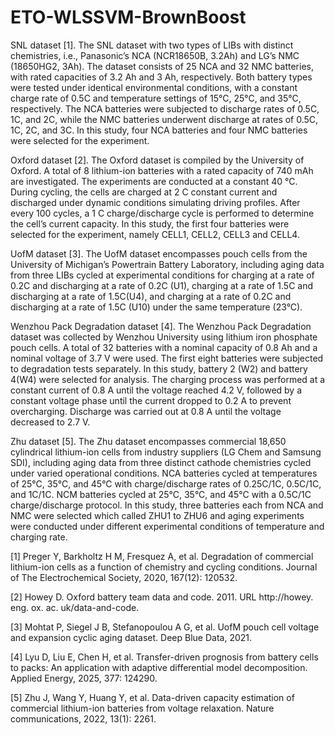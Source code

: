 # ETO-WLSSVM-BrownBoost

SNL dataset [1]. The SNL dataset with two types of LIBs with distinct chemistries, i.e., Panasonic’s NCA (NCR18650B, 3.2Ah) and LG’s NMC (18650HG2, 3Ah). The dataset consists of 25 NCA and 32 NMC batteries, with rated capacities of 3.2 Ah and 3 Ah, respectively. Both battery types were tested under identical environmental conditions, with a constant charge rate of 0.5C and temperature settings of 15°C, 25°C, and 35°C, respectively. The NCA batteries were subjected to discharge rates of 0.5C, 1C, and 2C, while the NMC batteries underwent discharge at rates of 0.5C, 1C, 2C, and 3C. In this study, four NCA batteries and four NMC batteries were selected for the experiment.

Oxford dataset [2]. The Oxford dataset is compiled by the University of Oxford. A total of 8 lithium-ion batteries with a rated capacity of 740 mAh are investigated. The experiments are conducted at a constant 40 °C. During cycling, the cells are charged at 2 C constant current and discharged under dynamic conditions simulating driving profiles. After every 100 cycles, a 1 C charge/discharge cycle is performed to determine the cell’s current capacity. In this study, the first four batteries were selected for the experiment, namely CELL1, CELL2, CELL3 and CELL4.

UofM dataset [3]. The UofM dataset encompasses pouch cells from the University of Michigan’s Powertrain Battery Laboratory, including aging data from three LIBs cycled at experimental conditions for charging at a rate of 0.2C and discharging at a rate of 0.2C (U1), charging at a rate of 1.5C and discharging at a rate of 1.5C(U4), and charging at a rate of 0.2C and discharging at a rate of 1.5C (U10) under the same temperature (23°C). 

Wenzhou Pack Degradation dataset [4]. The Wenzhou Pack Degradation dataset was collected by Wenzhou University using lithium iron phosphate pouch cells. A total of 32 batteries with a nominal capacity of 0.8 Ah and a nominal voltage of 3.7 V were used. The first eight batteries were subjected to degradation tests separately. In this study, battery 2 (W2) and battery 4(W4) were selected for analysis. The charging process was performed at a constant current of 0.8 A until the voltage reached 4.2 V, followed by a constant voltage phase until the current dropped to 0.2 A to prevent overcharging. Discharge was carried out at 0.8 A until the voltage decreased to 2.7 V.

Zhu dataset [5]. The Zhu dataset encompasses commercial 18,650 cylindrical lithium-ion cells from industry suppliers (LG Chem and Samsung SDI), including aging data from three distinct cathode chemistries cycled under varied operational conditions.   NCA batteries cycled at temperatures of 25°C, 35°C, and 45°C with charge/discharge rates of 0.25C/1C, 0.5C/1C, and 1C/1C. NCM batteries cycled at 25°C, 35°C, and 45°C with a 0.5C/1C charge/discharge protocol. In this study, three batteries each from NCA and NMC were selected which called ZHU1 to ZHU6 and aging experiments were conducted under different experimental conditions of temperature and charging rate.

[1]	Preger Y, Barkholtz H M, Fresquez A, et al. Degradation of commercial lithium-ion cells as a function of chemistry and cycling conditions. Journal of The Electrochemical Society, 2020, 167(12): 120532.

[2] Howey D. Oxford battery team data and code. 2011. URL http://howey. eng. ox. ac. uk/data-and-code.

[3] Mohtat P, Siegel J B, Stefanopoulou A G, et al. UofM pouch cell voltage and expansion cyclic aging dataset. Deep Blue Data, 2021.

[4] Lyu D, Liu E, Chen H, et al. Transfer-driven prognosis from battery cells to packs: An application with adaptive differential model decomposition. Applied Energy, 2025, 377: 124290.

[5] Zhu J, Wang Y, Huang Y, et al. Data-driven capacity estimation of commercial lithium-ion batteries from voltage relaxation. Nature communications, 2022, 13(1): 2261.
